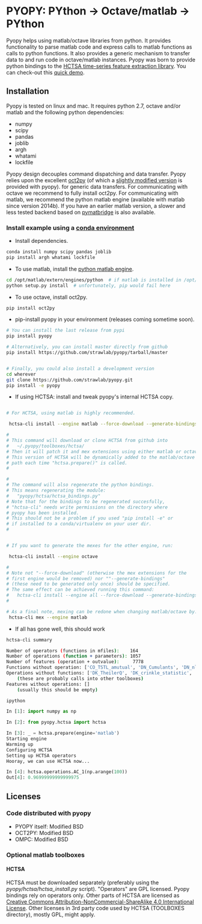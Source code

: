 PYOPY: PYthon -> Octave/matlab -> PYthon
========================================

Pyopy helps using matlab/octave libraries from python.
It provides functionality to parse matlab code and express calls to matlab functions
as calls to python functions. It also provides a generic mechanism to transfer data to
and run code in octave/matlab instances. Pyopy was born to provide python bindings to the 
[HCTSA time-series feature extraction library](http://www.comp-engine.org/timeseries/).
You can check-out this [quick demo](https://asciinema.org/a/18771).


Installation
------------

Pyopy is tested on linux and mac. It requires python 2.7, octave and/or matlab and the following python dependencies:
 
 - numpy
 - scipy
 - pandas
 - joblib
 - argh
 - whatami
 - lockfile
 
Pyopy design decouples command dispatching and data transfer.
Pyopy relies upon the excellent [oct2py](http://blink1073.github.io/oct2py/)
(of which a [slightly modified version](https://github.com/sdvillal/oct2py) is provided with pyopy).
for generic data transfers. For communicating with octave we recommend to fully install oct2py.
For communicating with matlab, we recommend the python matlab engine (available with matlab since
version 2014b). If you have an earlier matlab version, a slower and less tested backend
based on [pymatbridge](https://github.com/arokem/python-matlab-bridge) is also available.

### Install example using a [conda environment](http://conda.io/)

 - Install dependencies.
```sh
conda install numpy scipy pandas joblib
pip install argh whatami lockfile
```

 - To use matlab, install the [python matlab engine](http://www.mathworks.com/help/matlab/matlab_external/install-the-matlab-engine-for-python.html). 

```sh
cd /opt/matlab/extern/engines/python  # if matlab is installed in /opt/matlab
python setup.py install  # unfortunately, pip would fail here
```

 - To use octave, install oct2py.

```sh
pip install oct2py
```

 - pip-install pyopy in your environment (releases coming sometime soon).

```sh
# You can install the last release from pypi
pip install pyopy

# Alternatively, you can install master directly from github
pip install https://github.com/strawlab/pyopy/tarball/master


# Finally, you could also install a development version
cd wherever
git clone https://github.com/strawlab/pyopy.git
pip install -e pyopy
```

  - If using HCTSA: install and tweak pyopy's internal HCTSA copy.

```sh

# For HCTSA, using matlab is highly recommended.

 hctsa-cli install --engine matlab --force-download --generate-bindings

#
# This command will download or clone HCTSA from github into
#   ~/.pyopy/toolboxes/hctsa/
# Then it will patch it and mex extensions using either matlab or octave.
# This version of HCTSA will be dynamically added to the matlab/octave
# path each time "hctsa.prepare()" is called.
#

#
# The command will also regenerate the python bindings.
# This means regenerating the module:
#   "pyopy/hctsa/hctsa_bindings.py"
# Note that for the bindings to be regenerated succesfully,
# "hctsa-cli" needs write permissions on the directory where
# pyopy has been installed.
# This should not be a problem if you used "pip install -e" or
# if installed to a conda/virtualenv on your user dir.
#


# If you want to generate the mexes for the other engine, run:

 hctsa-cli install --engine octave

#
# Note not "--force-download" (otherwise the mex extensions for the
# first engine would be removed) nor ""--generate-bindings"
# (these need to be generated only once) should be specified.
# The same effect can be achieved running this command:
#   hctsa-cli install --engine all --force-download --generate-bindings
#

# As a final note, mexing can be redone when changing matlab/octave by:
 hctsa-cli mex --engine matlab
```

  - If all has gone well, this should work

```sh
hctsa-cli summary

Number of operators (functions in mfiles):    164
Number of operations (function + parameters): 1057
Number of features (operation + outvalue):     7778
Functions without operation: ['CO_TSTL_amutual', 'DN_Cumulants', 'DN_nlogL_norm', 'IN_AutoMutualInfo', 'IN_Initialize_MI', 'IN_MutualInfo', 'MF_GP_LearnHyperp', 'MF_ResidualAnalysis', 'NL_CaosMethod', 'PP_PreProcess', 'SB_CoarseGrain', 'SD_MakeSurrogates', 'TSTL_predict']
Operations without functions: ['DK_TheilerQ', 'DK_crinkle_statistic', 'DK_timerev_1', 'DK_timerev_2', 'DK_timerev_3', 'DK_timerev_4']
    (these are probably calls into other toolboxes)
Features without operations: []
    (usually this should be empty)

ipython
```

```python
In [1]: import numpy as np

In [2]: from pyopy.hctsa import hctsa

In [3]: _ = hctsa.prepare(engine='matlab')
Starting engine
Warming up
Configuring HCTSA
Setting up HCTSA operators
Hooray, we can use HCTSA now...

In [4]: hctsa.operations.AC_1(np.arange(100))
Out[4]: 0.96999999999999975
```


Licenses
--------

### Code distributed with pyopy

 - PYOPY itself: Modified BSD
 - OCT2PY: Modified BSD
 - OMPC: Modified BSD
 
### Optional matlab toolboxes

#### HCTSA

HCTSA must be downloaded separately (preferably using the *pyopy/hctsa/hctsa_install.py* script).
"Operators" are GPL licensed. Pyopy bindings rely on operators only.
Other parts of HCTSA are licensed as [Creative Commons Attribution-NonCommercial-ShareAlike 4.0 International License](https://creativecommons.org/licenses/by-nc-sa/4.0/). 
Other licenses in 3rd party code used by HCTSA (TOOLBOXES directory), mostly GPL, might apply. 
